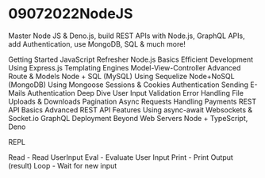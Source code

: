 # 09072022NodeJS
Master Node JS &amp; Deno.js, build REST APIs with Node.js, GraphQL APIs, add Authentication, use MongoDB, SQL &amp; much more!

Getting Started
JavaScript Refresher
Node.js Basics
Efficient Development
Using Express.js
Templating Engines
Model-View-Controller
Advanced Route & Models
Node + SQL (MySQL)
Using Sequelize
Node+NoSQL (MongoDB)
Using Mongoose
Sessions & Cookies
Authentication
Sending E-Mails
Authentication Deep Dive
User Input Validation
Error Handling
File Uploads  & Downloads
Pagination
Async Requests
Handling Payments
REST API Basics
Advanced REST API Features
Using async-await
Websockets & Socket.io
GraphQL
Deployment
Beyond Web Servers
Node + TypeScript, Deno

REPL

Read - Read UserInput
Eval - Evaluate User Input
Print - Print Output (result)
Loop - Wait for new input